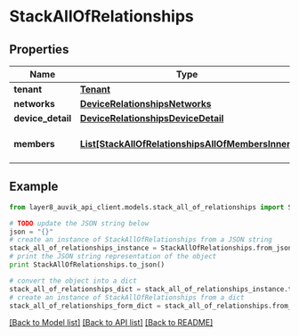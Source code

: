 # StackAllOfRelationships


## Properties
Name | Type | Description | Notes
------------ | ------------- | ------------- | -------------
**tenant** | [**Tenant**](Tenant.md) |  | [optional] 
**networks** | [**DeviceRelationshipsNetworks**](DeviceRelationshipsNetworks.md) |  | [optional] 
**device_detail** | [**DeviceRelationshipsDeviceDetail**](DeviceRelationshipsDeviceDetail.md) |  | [optional] 
**members** | [**List[StackAllOfRelationshipsAllOfMembersInner]**](StackAllOfRelationshipsAllOfMembersInner.md) | Members of this stack | [optional] 

## Example

```python
from layer8_auvik_api_client.models.stack_all_of_relationships import StackAllOfRelationships

# TODO update the JSON string below
json = "{}"
# create an instance of StackAllOfRelationships from a JSON string
stack_all_of_relationships_instance = StackAllOfRelationships.from_json(json)
# print the JSON string representation of the object
print StackAllOfRelationships.to_json()

# convert the object into a dict
stack_all_of_relationships_dict = stack_all_of_relationships_instance.to_dict()
# create an instance of StackAllOfRelationships from a dict
stack_all_of_relationships_form_dict = stack_all_of_relationships.from_dict(stack_all_of_relationships_dict)
```
[[Back to Model list]](../README.md#documentation-for-models) [[Back to API list]](../README.md#documentation-for-api-endpoints) [[Back to README]](../README.md)


